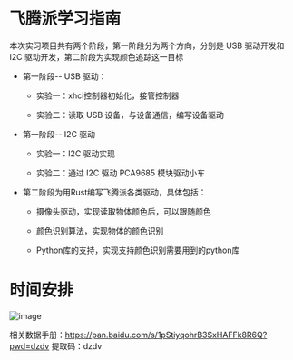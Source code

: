# 飞腾派学习指南

本次实习项目共有两个阶段，第一阶段分为两个方向，分别是 USB 驱动开发和 I2C 驱动开发，第二阶段为实现颜色追踪这一目标

* 第一阶段-- USB 驱动：
  
  * 实验一：xhci控制器初始化，接管控制器
  
  * 实验二：读取 USB 设备，与设备通信，编写设备驱动
 
* 第一阶段-- I2C 驱动

  * 实验一：I2C 驱动实现
 
  * 实验二：通过 I2C 驱动 PCA9685 模块驱动小车


* 第二阶段为用Rust编写飞腾派各类驱动，具体包括：
 
  *  摄像头驱动，实现读取物体颜色后，可以跟随颜色
 
  *  颜色识别算法，实现物体的颜色识别
 
  *  Python库的支持，实现支持颜色识别需要用到的python库
 


 # 时间安排

 ![image](https://github.com/chenlongos/raspi4-with-arceos-doc/assets/83756052/117f1507-75fa-4ddb-8b8d-0b264cd6a356)

 相关数据手册：<https://pan.baidu.com/s/1pStiyqohrB3SxHAFFk8R6Q?pwd=dzdv>  提取码：dzdv

  
 


